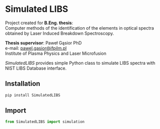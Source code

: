 # Simulated LIBS

Project created for **B.Eng. thesis**:  
Computer methods of the identification of the elements in optical spectra obtained by Laser Induced Breakdown Spectroscopy.

**Thesis supervisor**: Paweł Gąsior PhD  
e-mail: pawel.gasior@ifpilm.pl  
Institute of Plasma Physics and Laser Microfusion

*SimulatedLIBS* provides simple Python class to simulate LIBS spectra with NIST LIBS Database interface.

## Installation
```python
pip install SimulatedLIBS
```
## Import 
```python
from SimulatedLIBS import simulation
```
## 